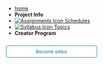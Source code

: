 - [home](home)
- **Project Info**
- [![Assignments Icon](https://icongr.am/fontawesome/pencil.svg?size=16&color=808080) Schedules](schedule)
- [![Syllabus Icon](https://icongr.am/fontawesome/list.svg?size=16&color=808080) Topics](topics)
- **Creator Program**
<form action="https://github.com/pythoniaweb/pythonia/" target="_blank">
  <input type="submit" value="Become editor" style="cursor: pointer;margin-top:12px;padding:8px;background-color:#FFFFFF;border:1px solid #0374B5;border-radius:.25rem;color:#0374B5;display:inline-block;text-align:center;text-decoration:none;width:250px;-webkit-text-size-adjust:none;mso-hide:all;" />
</form>
